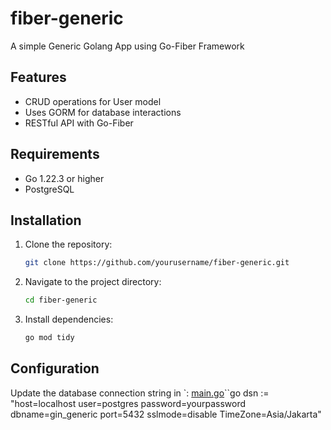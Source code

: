 # fiber-generic
A simple Generic Golang App using Go-Fiber Framework

## Features
- CRUD operations for User model
- Uses GORM for database interactions
- RESTful API with Go-Fiber

## Requirements
- Go 1.22.3 or higher
- PostgreSQL

## Installation
1. Clone the repository:
    ```sh
    git clone https://github.com/yourusername/fiber-generic.git
    ```
2. Navigate to the project directory:
    ```sh
    cd fiber-generic
    ```
3. Install dependencies:
    ```sh
    go mod tidy
    ```

## Configuration
Update the database connection string in `:
[main.go](http://_vscodecontentref_/1)``go
dsn := "host=localhost user=postgres password=yourpassword dbname=gin_generic port=5432 sslmode=disable TimeZone=Asia/Jakarta"